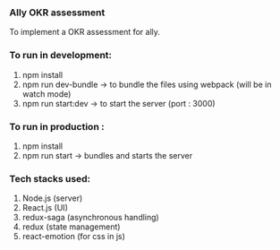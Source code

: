 ### Ally OKR assessment

To implement a OKR assessment for ally.

### To run in development:

1. npm install
2. npm run dev-bundle -> to bundle the files using webpack (will be in watch mode)
3. npm run start:dev -> to start the server (port : 3000)

### To run in production :

1. npm install
2. npm run start -> bundles and starts the server

### Tech stacks used:

1. Node.js (server)
2. React.js (UI)
3. redux-saga (asynchronous handling)
4. redux (state management)
5. react-emotion (for css in js)
